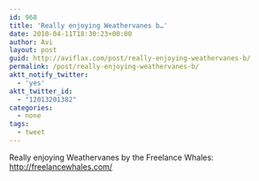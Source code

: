 ```yaml
---
id: 968
title: 'Really enjoying Weathervanes b…'
date: 2010-04-11T18:30:23+00:00
author: Avi
layout: post
guid: http://aviflax.com/post/really-enjoying-weathervanes-b/
permalink: /post/really-enjoying-weathervanes-b/
aktt_notify_twitter:
  - 'yes'
aktt_twitter_id:
  - "12013201382"
categories:
  - none
tags:
  - tweet
---
```

Really enjoying Weathervanes by the Freelance Whales: <a href="http://freelancewhales.com/" rel="nofollow">http://freelancewhales.com/</a>
